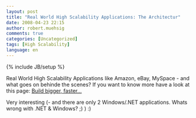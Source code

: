 ```yaml
---
layout: post
title: "Real World High Scalability Applications: The Architectur"
date: 2008-04-23 22:15
author: robert.muehsig
comments: true
categories: [Uncategorized]
tags: [High Scalability]
language: en
---
```

{% include JB/setup %}
<p>Real World High Scalability Applications like Amazon, eBay, MySpace - and what goes on behinde the scenes? If you want to know more have a look at this page: <a href="http://highscalability.com/links/weblink/24">Build bigger, faster...</a></p>  <p>Very interesting (- and there are only 2 Windows/.NET applications. Whats wrong with .NET &amp; Windows? ;) ) :)</p>
